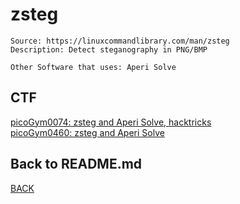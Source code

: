 # zsteg
```
Source: https://linuxcommandlibrary.com/man/zsteg
Description: Detect steganography in PNG/BMP

Other Software that uses: Aperi Solve
```

## CTF
[picoGym0074: zsteg and Aperi Solve, hacktricks](../picoCTF/picoGym0074)<br>
[picoGym0460: zsteg and Aperi Solve](../picoCTF/picoGym0460)


## Back to README.md
[BACK](../README.md)